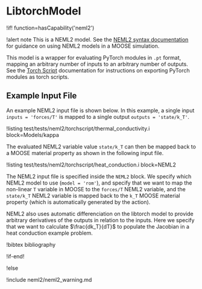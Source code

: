 # LibtorchModel

!if! function=hasCapability('neml2')

!alert note
This is a NEML2 model. See the [NEML2 syntax documentation](syntax/NEML2/index.md) for guidance on using NEML2 models in a MOOSE simulation.

This model is a wrapper for evaluating PyTorch modules in `.pt` format, mapping an arbitrary number of inputs to an arbitrary number of outputs. See the [Torch Script](https://docs.pytorch.org/docs/stable/jit.html) documentation for instructions on exporting PyTorch modules as torch scripts.

## Example Input File

An example NEML2 input file is shown below. In this example, a single input `inputs = 'forces/T'` is mapped to a single output `outputs = 'state/k_T'`.

!listing test/tests/neml2/torchscript/thermal_conductivity.i block=Models/kappa

The evaluated NEML2 variable value `state/k_T` can then be mapped back to a MOOSE material property as shown in the following input file.

!listing test/tests/neml2/torchscript/heat_conduction.i block=NEML2

The NEML2 input file is specified inside the `NEML2` block. We specify which NEML2 model to use (`model = 'rom'`), and specify that we want to map the non-linear `T` variable in MOOSE to the `forces/T` NEML2 variable, and the `state/k_T` NEML2 variable is mapped back to the `k_T` MOOSE material property (which is automatically generated by the action).

NEML2 also uses automatic differenciation on the libtorch model to provide arbitrary derivatives of the outputs in relation to the inputs. Here we specify that we want to calculate $\frac{dk_T}{dT}$ to populate the Jacobian in a heat conduction example problem.

!bibtex bibliography

!if-end!

!else

!include neml2/neml2_warning.md
